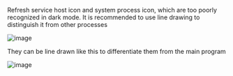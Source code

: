 Refresh service host icon and system process icon, which are too poorly recognized in dark mode. It is recommended to use line drawing to distinguish it from other processes

![image](https://github.com/MicaUI/Windows-Feedback/assets/6630660/1d6d5521-52fd-409a-8746-8a7eff88a5ed)


They can be line drawn like this to differentiate them from the main program

![image](https://github.com/MicaUI/Windows-Feedback/assets/6630660/d9de41f5-09d1-4ab6-b7e0-67acb7eedc55)
